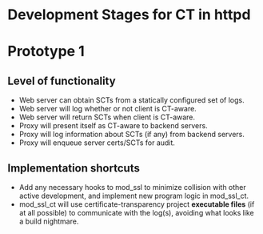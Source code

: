 Development Stages for CT in httpd
==================================

# Prototype 1

## Level of functionality

* Web server can obtain SCTs from a statically configured set of logs.
* Web server will log whether or not client is CT-aware.
* Web server will return SCTs when client is CT-aware.
* Proxy will present itself as CT-aware to backend servers.
* Proxy will log information about SCTs (if any) from backend servers.
* Proxy will enqueue server certs/SCTs for audit.

## Implementation shortcuts

* Add any necessary hooks to mod_ssl to minimize collision with other active development, and implement new program logic in mod_ssl_ct.
* mod_ssl_ct will use certificate-transparency project **executable files** (if at all possible) to communicate with the log(s), avoiding what looks like a build nightmare.
